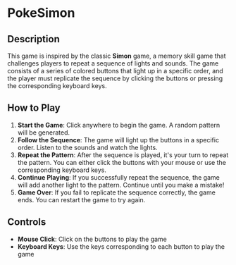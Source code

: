 # PokeSimon

## Description

This game is inspired by the classic **Simon** game, a memory skill game that challenges players to repeat a sequence of lights and sounds. 
The game consists of a series of colored buttons that light up in a specific order, and the player must replicate the sequence by clicking the buttons or pressing the corresponding keyboard keys.

## How to Play

1. **Start the Game**: Click anywhere to begin the game. A random pattern will be generated.
2. **Follow the Sequence**: The game will light up the buttons in a specific order. Listen to the sounds and watch the lights.
3. **Repeat the Pattern**: After the sequence is played, it's your turn to repeat the pattern. You can either click the buttons with your mouse or use the corresponding keyboard keys.
4. **Continue Playing**: If you successfully repeat the sequence, the game will add another light to the pattern. Continue until you make a mistake!
5. **Game Over**: If you fail to replicate the sequence correctly, the game ends. You can restart the game to try again.

## Controls

- **Mouse Click**: Click on the buttons to play the game
- **Keyboard Keys**: Use the keys corresponding to each button to play the game
  
